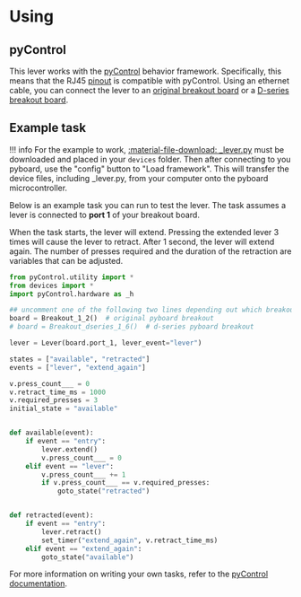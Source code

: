# Using

## pyControl

This lever works with the [pyControl](https://pycontrol.readthedocs.io/en/latest/) behavior framework. 
Specifically, this means that the RJ45 [pinout](https://pycontrol.readthedocs.io/en/latest/user-guide/hardware/#behaviour-ports) is compatible with pyControl. 
Using an ethernet cable, you can connect the lever to an [original breakout board](https://open-ephys.org/pycontrol/pycontrol)  or a [D-series breakout board](https://karpova-lab.github.io/pyControl-D-Series-Breakout/index.html). 

## Example task

!!! info 
    For the example to work, [:material-file-download: _lever.py](using/downloads/_lever.py) must be downloaded and placed in your `devices` folder. 
    Then after connecting to you pyboard, use the "config" button to "Load framework".
    This will transfer the device files, including _lever.py, from your computer onto the pyboard microcontroller.


Below is an example task you can run to test the lever. 
The task assumes a lever is connected to **port 1** of your breakout board.

When the task starts, the lever will extend. 
Pressing the extended lever 3 times will cause the lever to retract.
After 1 second, the lever will extend again.
The number of presses required and the duration of the retraction are variables that can be adjusted.

``` python
from pyControl.utility import *
from devices import *
import pyControl.hardware as _h

## uncomment one of the following two lines depending out which breakout board you are using
board = Breakout_1_2()  # original pyboard breakout
# board = Breakout_dseries_1_6()  # d-series pyboard breakout

lever = Lever(board.port_1, lever_event="lever")

states = ["available", "retracted"]
events = ["lever", "extend_again"]

v.press_count___ = 0
v.retract_time_ms = 1000
v.required_presses = 3
initial_state = "available"


def available(event):
    if event == "entry":
        lever.extend()
        v.press_count___ = 0
    elif event == "lever":
        v.press_count___ += 1
        if v.press_count___ == v.required_presses:
            goto_state("retracted")


def retracted(event):
    if event == "entry":
        lever.retract()
        set_timer("extend_again", v.retract_time_ms)
    elif event == "extend_again":
        goto_state("available")
```

For more information on writing your own tasks, refer to the  [pyControl documentation](https://pycontrol.readthedocs.io/en/latest/user-guide/programming-tasks/).


